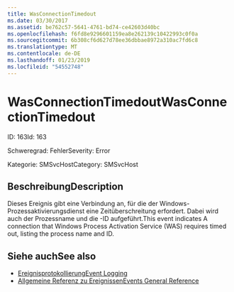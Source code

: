 ```yaml
---
title: WasConnectionTimedout
ms.date: 03/30/2017
ms.assetid: be762c57-5641-4761-bd74-ce42603d40bc
ms.openlocfilehash: f6fd8e9296601159ea8e262139c10422993c0f0a
ms.sourcegitcommit: 6b308cf6d627d78ee36dbbae8972a310ac7fd6c8
ms.translationtype: MT
ms.contentlocale: de-DE
ms.lasthandoff: 01/23/2019
ms.locfileid: "54552748"
---
```

# <a name="wasconnectiontimedout"></a><span data-ttu-id="68270-102">WasConnectionTimedout</span><span class="sxs-lookup"><span data-stu-id="68270-102">WasConnectionTimedout</span></span>
<span data-ttu-id="68270-103">ID: 163</span><span class="sxs-lookup"><span data-stu-id="68270-103">Id: 163</span></span>  
  
 <span data-ttu-id="68270-104">Schweregrad: Fehler</span><span class="sxs-lookup"><span data-stu-id="68270-104">Severity: Error</span></span>  
  
 <span data-ttu-id="68270-105">Kategorie: SMSvcHost</span><span class="sxs-lookup"><span data-stu-id="68270-105">Category: SMSvcHost</span></span>  
  
## <a name="description"></a><span data-ttu-id="68270-106">Beschreibung</span><span class="sxs-lookup"><span data-stu-id="68270-106">Description</span></span>  
 <span data-ttu-id="68270-107">Dieses Ereignis gibt eine Verbindung an, für die der Windows-Prozessaktivierungsdienst eine Zeitüberschreitung erfordert. Dabei wird auch der Prozessname und die -ID aufgeführt.</span><span class="sxs-lookup"><span data-stu-id="68270-107">This event indicates A connection that Windows Process Activation Service (WAS) requires timed out, listing the process name and ID.</span></span>  
  
## <a name="see-also"></a><span data-ttu-id="68270-108">Siehe auch</span><span class="sxs-lookup"><span data-stu-id="68270-108">See also</span></span>
- [<span data-ttu-id="68270-109">Ereignisprotokollierung</span><span class="sxs-lookup"><span data-stu-id="68270-109">Event Logging</span></span>](../../../../../docs/framework/wcf/diagnostics/event-logging/index.md)
- [<span data-ttu-id="68270-110">Allgemeine Referenz zu Ereignissen</span><span class="sxs-lookup"><span data-stu-id="68270-110">Events General Reference</span></span>](../../../../../docs/framework/wcf/diagnostics/event-logging/events-general-reference.md)
